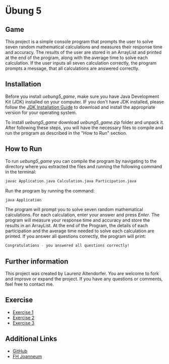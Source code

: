 # Übung 5 
## Game
This project is a simple console program that prompts the user to solve seven random mathematical calculations and measures their response time and accuracy. The results of the user are stored in an ArrayList and printed at the end of the program, along with the average time to solve each calculation. If the user inputs all seven calculation correctly, the program prompts a message, that all calculations are answered correctly.
## Installation
Before you install *uebung5_game*, make sure you have Java Development Kit (JDK) installed on your computer. IF you don't have JDK installed, please follow the [JDK Installation Guide](https://docs.oracle.com/en/java/javase/20/install/overview-jdk-installation.html#GUID-8677A77F-231A-40F7-98B9-1FD0B48C346A) to download and install the appropriate version for your operating system.

To install *uebung5_game* download *uebung5_game.zip* folder and unpack it. After following these steps, you will have the necessary files to compile and run the program as described in the "How to Run" section.
## How to Run
To run *uebung5_game* you can compile the program by navigating to the directory where you extracted the files and running the following command in the terminal:
```bash
javac Application.java Calculation.java Participation.java
```
Run the program by running the command:
```bash
java Application
```
The program will prompt you to solve seven random mathematical calculations. For each calculation, enter your answer and press *Enter*. The program will measure your response time and accuracy and store the results in an ArrayList. At the end of the Program, the details of each participation and the average time needed to solve each calculation are printed. If you answer all questions correctly, the program will print:
```bash
Congratulations - you answered all questions correctly!
```
## Further information
This project was created by Laurenz Altendorfer. You are welcome to fork and improve or expand the project. If you have any questions or comments, feel free to contact me.

## Exercise 
- [Exercise 1](exercise1.md)
- [Exercise 2](exercise2.md)
- [Exercise 3](exercise3.md)

## Additional Links
- [GitHub](https://github.com/laurenzalt)
- [FH Joanneum](https://www.fh-joanneum.at/)